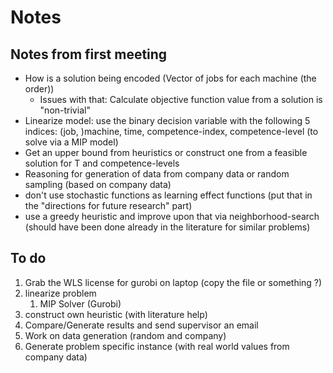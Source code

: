 # Notes
## Notes from first meeting
- How is a solution being encoded (Vector of jobs for each machine (the order))
	- Issues with that: Calculate objective function value from a solution is "non-trivial"
- Linearize model: use the binary decision variable with the following 5 indices: (job, )machine, time, competence-index, competence-level (to solve via a MIP model)
- Get an upper bound from heuristics or construct one from a feasible solution for T and competence-levels
- Reasoning for generation of data from company data or random sampling (based on company data)
- don't use stochastic functions as learning effect functions (put that in the "directions for future research" part)
- use a greedy heuristic and improve upon that via neighborhood-search (should have been done already in the literature for similar problems)

## To do 
1. Grab the WLS license for gurobi on laptop (copy the file or something ?)
1. linearize problem  
	1. MIP Solver (Gurobi)
1. construct own heuristic (with literature help)
1. Compare/Generate results and send supervisor an email
2. Work on data generation (random and company)
1. Generate problem specific instance (with real world values from company data)
